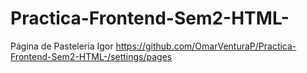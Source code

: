 # Practica-Frontend-Sem2-HTML-
 Página de Pasteleria Igor https://github.com/OmarVenturaP/Practica-Frontend-Sem2-HTML-/settings/pages
